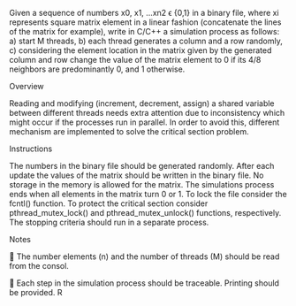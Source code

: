 Given a sequence of numbers x0, x1, …xn2 ϵ {0,1} in a binary file, where xi represents square matrix element in a linear fashion (concatenate the lines of the matrix for example), write in C/C++ a simulation process as follows: a) start M threads, b) each thread generates a column and a row randomly, c) considering the element location in the matrix given by the generated column and row change the value of the matrix element to 0 if its 4/8 neighbors are predominantly  0, and 1 otherwise. 


 Overview 
 
 
  Reading and modifying (increment, decrement, assign) a shared variable between different threads needs extra attention due to inconsistency which might occur if the processes run in parallel. In order to avoid this, different mechanism are implemented to solve the critical section problem. 
  
  
   Instructions  
   
   
   The numbers in the binary file should be generated randomly. After each update the values of the matrix should be written in the binary file. No storage in the memory is allowed for the matrix. The simulations process ends when all elements in the matrix turn 0 or 1. To lock the file consider the fcntl() function. To protect the critical section consider pthread_mutex_lock() and pthread_mutex_unlock() functions, respectively. The stopping criteria should run in a separate process.  
   
   
   Notes 
   
   
    The number elements (n) and the number of threads (M) should be read from the consol.
   
    Each step in the simulation process should be traceable. Printing should be provided. R